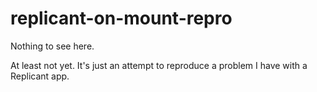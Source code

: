 # replicant-on-mount-repro

Nothing to see here.

At least not yet. It's just an attempt to reproduce a problem I have with a Replicant app.